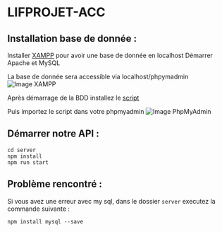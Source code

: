 # LIFPROJET-ACC

## Installation base de donnée :
Installer [XAMPP](https://www.apachefriends.org/fr/index.html) pour avoir une base de donnée en localhost
Démarrer Apache et MySQL

La base de donnée sera accessible via localhost/phpymadmin
![Image XAMPP](https://cdn.discordapp.com/attachments/715537719287087117/959807860987011152/unknown.png)

Après démarrage de la BDD installez le [script](https://github.com/Anh-Kiet-VO/LIFPROJET-ACC/blob/master/lifprojet.sql)

Puis importez le script dans votre phpmyadmin 
![Image PhpMyAdmin](https://cdn.discordapp.com/attachments/680775708997451791/968081555463479296/unknown.png)

## Démarrer notre API :
```
cd server
npm install
npm run start
```

## Problème rencontré :
Si vous avez une erreur avec my sql, dans le dossier ``server`` executez  la commande suivante :
```
npm install mysql --save
```
